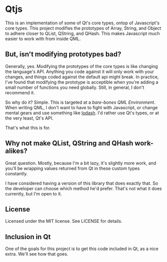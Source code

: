 # Qtjs

This is an implementation of some of Qt's core types, ontop of Javascript's core types. This project modifies the
prototypes of Array, String, and Object to adhere closer to QList, QString, and QHash. This makes Javascript much easier
to work with from inside QML.

## But, isn't modifying prototypes bad?

Generally, yes. Modifying the prototypes of the core types is like changing the language's API. Anything you code against
it will only work with your changes, and things coded against the default api might break. In practice, I've found that
modifying the prototype is acceptible when you're adding a small number of functions you need globally. Still, in general,
I don't recommend it.

So why do it? Simple. This is targeted at a _bare-bones QML Environment_. When writing QML, I don't want to have to fight
with Javascript, or change mental gears and use something like [lodash](http://lodash.com/). I'd rather use Qt's types,
or at the very least, Qt's API.

That's what this is for.

## Why not make QList, QString and QHash work-alikes?

Great question. Mostly, because I'm a bit lazy, it's slightly more work, and you'll be wrapping values returned from Qt
in these custom types constantly.

I have considered having a version of this library that does exactly that. So the developer can choose which method he'd
prefer. That's not what it does currently, but I'm open to it.

## License

Licensed under the MIT license. See LICENSE for details.

## Inclusion in Qt

One of the goals for this project is to get this code included in Qt, as a nice extra. We'll see how that goes.